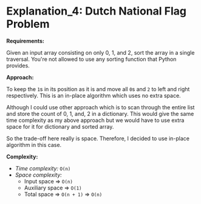 # Explanation_4: Dutch National Flag Problem

**Requirements:**

Given an input array consisting on only 0, 1, and 2, sort the array in a single traversal. You're not allowed to use any sorting function that Python provides.



**Approach:**

To keep the `1`s in its position as it is and move all `0`s and `2` to left and right respectively. This is an in-place algorithm which uses no extra space.

Although I could use other approach which is to scan through the entire list and store the count of 0, 1, and, 2 in a dictionary. This would give the same time complexity as my above approach but we would have to use extra space for it for dictionary and sorted array. 

So the trade-off here really is space. Therefore, I decided to use in-place algorithm in this case.



**Complexity:**

- *Time complexity:* `O(n)`
- *Space complexity:*
  - Input space => `O(n)`
  - Auxiliary space => `O(1)`
  - Total space => `O(n + 1)` => `O(n)`

